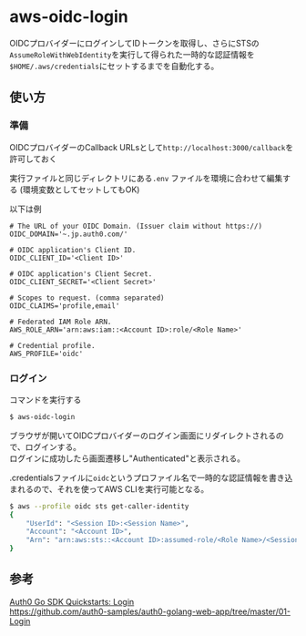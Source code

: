 # aws-oidc-login

OIDCプロバイダーにログインしてIDトークンを取得し、さらにSTSの`AssumeRoleWithWebIdentity`を実行して得られた一時的な認証情報を`$HOME/.aws/credentials`にセットするまでを自動化する。

## 使い方

### 準備

OIDCプロバイダーのCallback URLsとして`http://localhost:3000/callback`を許可しておく

実行ファイルと同じディレクトリにある`.env` ファイルを環境に合わせて編集する
(環境変数としてセットしてもOK)

以下は例
```.env
# The URL of your OIDC Domain. (Issuer claim without https://)
OIDC_DOMAIN='~.jp.auth0.com/'

# OIDC application's Client ID.
OIDC_CLIENT_ID='<Client ID>'

# OIDC application's Client Secret.
OIDC_CLIENT_SECRET='<Client Secret>'

# Scopes to request. (comma separated)
OIDC_CLAIMS='profile,email'

# Federated IAM Role ARN.
AWS_ROLE_ARN='arn:aws:iam::<Account ID>:role/<Role Name>'

# Credential profile.
AWS_PROFILE='oidc'
```

### ログイン

コマンドを実行する

```sh
$ aws-oidc-login
```

ブラウザが開いてOIDCプロバイダーのログイン画面にリダイレクトされるので、ログインする。  
ログインに成功したら画面遷移し"Authenticated"と表示される。

.credentialsファイルに`oidc`というプロファイル名で一時的な認証情報を書き込まれるので、それを使ってAWS CLIを実行可能となる。

```sh
$ aws --profile oidc sts get-caller-identity
{
    "UserId": "<Session ID>:<Session Name>",
    "Account": "<Account ID>",
    "Arn": "arn:aws:sts::<Account ID>:assumed-role/<Role Name>/<Session Name>"
}
```

## 参考
[Auth0 Go SDK Quickstarts: Login](https://auth0.com/docs/quickstart/webapp/golang/01-login)  
https://github.com/auth0-samples/auth0-golang-web-app/tree/master/01-Login
